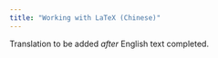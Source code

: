 ```yaml
---
title: "Working with LaTeX (Chinese)"
---
```

Translation to be added _after_ English text completed.
